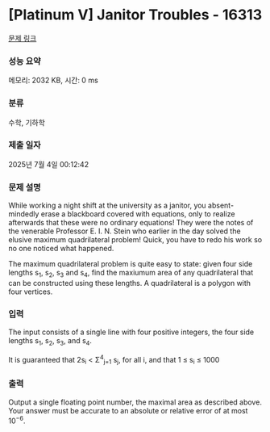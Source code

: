 # [Platinum V] Janitor Troubles - 16313 

[문제 링크](https://www.acmicpc.net/problem/16313) 

### 성능 요약

메모리: 2032 KB, 시간: 0 ms

### 분류

수학, 기하학

### 제출 일자

2025년 7월 4일 00:12:42

### 문제 설명

<p>While working a night shift at the university as a janitor, you absent-mindedly erase a blackboard covered with equations, only to realize afterwards that these were no ordinary equations! They were the notes of the venerable Professor E. I. N. Stein who earlier in the day solved the elusive maximum quadrilateral problem! Quick, you have to redo his work so no one noticed what happened.</p>

<p>The maximum quadrilateral problem is quite easy to state: given four side lengths s<sub>1</sub>, s<sub>2</sub>, s<sub>3</sub> and s<sub>4</sub>, find the maxiumum area of any quadrilateral that can be constructed using these lengths. A quadrilateral is a polygon with four vertices.</p>

### 입력 

 <p>The input consists of a single line with four positive integers, the four side lengths s<sub>1</sub>, s<sub>2</sub>, s<sub>3</sub>, and s<sub>4</sub>.</p>

<p>It is guaranteed that 2s<sub>i</sub> < Σ<sup>4</sup><sub>j=1</sub> s<sub>j</sub>, for all i, and that 1 ≤ s<sub>i</sub> ≤ 1000</p>

### 출력 

 <p>Output a single floating point number, the maximal area as described above. Your answer must be accurate to an absolute or relative error of at most 10<sup>−6</sup>.</p>

